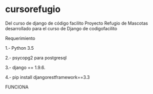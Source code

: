 # cursorefugio
Del curso de django de código facilito
Proyecto Refugio de Mascotas desarrollado para el curso de Django de codigofacilito

Requerimiento 
<p>1.- Python 3.5 </p>
<p>2.- psycopg2 para postgresql </p>
<p>3.- django == 1.9.6.</p>
<p>4.- pip install djangorestframework==3.3 </p>

FUNCIONA 
